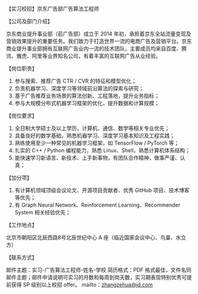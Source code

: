 【实习校招】京东广告部广告算法工程师

【公司及部门介绍】

京东商业提升事业部（前广告部）成立于 2014 年初，承担着京东全站流量变现及营销效果提升的重要任务。我们致力于打造世界一流的电商广告及营销平台。京东商业提升事业部拥有互联网广告业内一流的技术团队，主要成员均来自百度、腾讯、雅虎、阿里等业界知名公司，有着丰富的互联网广告从业经验。

【岗位职责】

1. 参与搜索、推荐广告 CTR / CVR 的特征和模型优化；
2. 负责机器学习、深度学习等领域前沿算法的探索与研究；
3. 基于广告推荐业务场景的算法创新、工程落地，提升业务指标；
4. 参与大规模分布式机器学习框架的优化，提升数据和计算规模；

【岗位要求】

1. 全日制大学硕士及以上学历，计算机、通信、数学等相关专业优先；
2. 具备良好的数学基础，熟悉机器学习、深度学习基本知识及工程实践；
3. 熟练使用至少一种常见的机器学习框架，如 TensorFlow / PyTorch 等；
4. 扎实的 C++ / Python 编程能力，熟悉 Linux、Shell，熟悉计算机体系结构；
5. 能快速学习新语言、新技术、上手新事物，有团队合作精神，做事严谨、认真；

【加分项】

1. 有计算机领域顶级会议论文、开源项目贡献者、优秀 GitHub 项目、技术博客等优先；
2. 有 Graph Neural Network、Reinforcement Learning、Recommender System 相关经验优先；

【工作地点】

北京市朝阳区北辰西路8号北辰世纪中心 A 座（临近国家会议中心、鸟巢、水立方）

【联系方式】

邮件主题：实习-广告算法工程师-姓名-学校
简历格式：PDF 格式最佳，文件名同邮件主题；邮件中请说明可实习的月数和每周到岗天数，实习期表现特别优秀可提前获得 SP 级别以上校招 offer。
mailto：zhangzehua@jd.com
